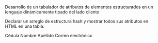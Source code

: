 Desarrollo de un tabulador de atributos de elementos estructurados en un lenguaje dinámicamente tipado del lado cliente

Declarar un arreglo de estructura hash y mostrar todos sus atributos en HTML en una tabla.

Cédula 
Nombre 
Apellido 
Correo electrónico